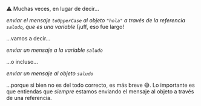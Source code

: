 :warning: Muchas veces, en lugar de decir...

_enviar el mensaje `toUpperCase` al objeto `"hola"` a través de la referencia  `saludo`, que es una variable_ (¡uff, eso fue largo!

...vamos a decir...

_enviar un mensaje a la variable `saludo`_

...o incluso...

_enviar un mensaje al objeto `saludo`_

...porque si bien no es del todo correcto, es más breve :sweat_smile:. Lo importante es que entiendas que *siempre* estamos enviando el mensaje al objeto a través de una referencia. 

